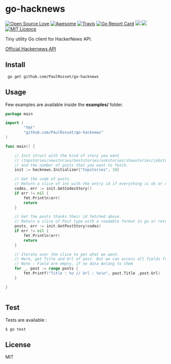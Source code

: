 # go-hacknews 
[![Open Source Love](https://badges.frapsoft.com/os/v1/open-source.svg?v=103)](https://github.com/ellerbrock/open-source-badge/)
[![Awesome](https://cdn.rawgit.com/sindresorhus/awesome/d7305f38d29fed78fa85652e3a63e154dd8e8829/media/badge.svg)](https://github.com/avelino/awesome-go)
[![Travis](https://img.shields.io/travis/rust-lang/rust.svg)](https://travis-ci.org/PaulRosset/go-hacknews)
[![Go Report Card](https://goreportcard.com/badge/github.com/PaulRosset/go-hacknews)](https://goreportcard.com/report/github.com/PaulRosset/go-hacknews)
[![](https://cover.run/go/github.com/PaulRosset/go-hacknews.svg)](https://cover.run/go/github.com/PaulRosset/go-hacknews)
[![](http://godoc.org/github.com/PaulRosset/go-hacknews?status.svg)](http://godoc.org/github.com/PaulRosset/go-hacknews)
[![MIT Licence](https://badges.frapsoft.com/os/mit/mit.svg?v=103)](https://opensource.org/licenses/mit-license.php)


Tiny utility Go client for HackerNews API.

[Official Hackernews API](https://github.com/HackerNews/API)

## Install

```
 go get github.com/PaulRosset/go-hacknews
```

## Usage

Few examples are available inside the **examples/** folder.

```go
package main

import (
	    "fmt"
	    "github.com/PaulRosset/go-hacknews"
)

func main() {

	// Init struct with the kind of story you want
	// (topstories/newstories/beststories/askstories/showstories/jobstories)
	// and the number of posts that you want to fetch.
	init := hacknews.Initializer{"topstories", 10}

	// Get the code of posts.
	// Return a slice of int with the entry id if everything is ok or return an error.
	codes, err := init.GetCodesStory()
	if err != nil {
		fmt.Println(err)
		return
	}

	// Get the posts thanks their id fetched above.
	// Return a slice of Post type with a readable format in go or return an err if fail.
	posts, err := init.GetPostStory(codes)
	if err != nil {
		fmt.Println(err)
		return
	}

	// Iterate over the slice to get what we want.
	// Here, get Title and Url of post. But we can access all fields from the official hackernews api
	// Note : Field are empty, if no data belong to them
	for _, post := range posts {
		fmt.Printf("Title : %v // Url : %v\n", post.Title ,post.Url)
	}

}



```

## Test

Tests are available :

```
$ go test
```

## License

MIT
